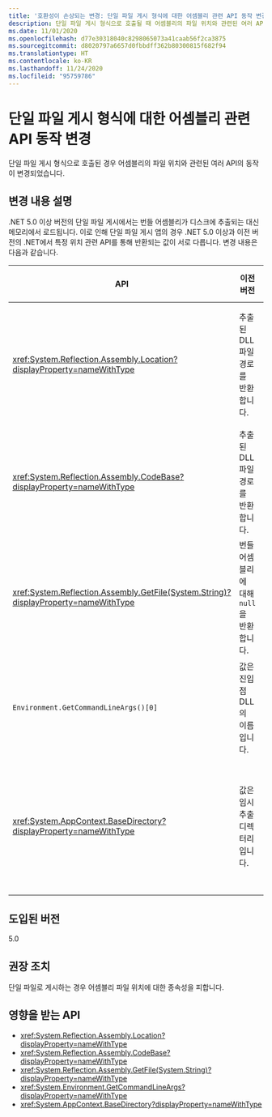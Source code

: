 ```yaml
---
title: '호환성이 손상되는 변경: 단일 파일 게시 형식에 대한 어셈블리 관련 API 동작 변경'
description: 단일 파일 게시 형식으로 호출될 때 어셈블리의 파일 위치와 관련된 여러 API의 동작이 변경되는 핵심 .NET 라이브러리의 .NET 5.0 호환성이 손상되는 변경에 대해 알아봅니다.
ms.date: 11/01/2020
ms.openlocfilehash: d77e30318040c8298065073a41caab56f2ca3875
ms.sourcegitcommit: d8020797a6657d0fbbdff362b80300815f682f94
ms.translationtype: HT
ms.contentlocale: ko-KR
ms.lasthandoff: 11/24/2020
ms.locfileid: "95759786"
---
```

# <a name="assembly-related-api-behavior-changes-for-single-file-publishing-format"></a>단일 파일 게시 형식에 대한 어셈블리 관련 API 동작 변경

단일 파일 게시 형식으로 호출된 경우 어셈블리의 파일 위치와 관련된 여러 API의 동작이 변경되었습니다.

## <a name="change-description"></a>변경 내용 설명

.NET 5.0 이상 버전의 단일 파일 게시에서는 번들 어셈블리가 디스크에 추출되는 대신 메모리에서 로드됩니다. 이로 인해 단일 파일 게시 앱의 경우 .NET 5.0 이상과 이전 버전의 .NET에서 특정 위치 관련 API를 통해 반환되는 값이 서로 다릅니다. 변경 내용은 다음과 같습니다.

| API | 이전 버전 | .NET 5.0 이상 |
| - | - | - |
| <xref:System.Reflection.Assembly.Location?displayProperty=nameWithType> | 추출된 DLL 파일 경로를 반환합니다. | 번들 어셈블리에 대해 빈 문자열을 반환합니다. |
| <xref:System.Reflection.Assembly.CodeBase?displayProperty=nameWithType> | 추출된 DLL 파일 경로를 반환합니다. | 번들 어셈블리에 대해 예외를 throw합니다. |
| <xref:System.Reflection.Assembly.GetFile(System.String)?displayProperty=nameWithType> | 번들 어셈블리에 대해 `null`을 반환합니다. | 번들 어셈블리에 대해 예외를 throw합니다. |
| `Environment.GetCommandLineArgs()[0]` | 값은 진입점 DLL의 이름입니다. | 값은 호스트 실행 파일의 이름입니다. |
| <xref:System.AppContext.BaseDirectory?displayProperty=nameWithType> | 값은 임시 추출 디렉터리입니다. | 값은 호스트 실행 파일을 포함하는 디렉터리입니다. |

## <a name="version-introduced"></a>도입된 버전

5.0

## <a name="recommended-action"></a>권장 조치

단일 파일로 게시하는 경우 어셈블리 파일 위치에 대한 종속성을 피합니다.

## <a name="affected-apis"></a>영향을 받는 API

- <xref:System.Reflection.Assembly.Location?displayProperty=nameWithType>
- <xref:System.Reflection.Assembly.CodeBase?displayProperty=nameWithType>
- <xref:System.Reflection.Assembly.GetFile(System.String)?displayProperty=nameWithType>
- <xref:System.Environment.GetCommandLineArgs?displayProperty=nameWithType>
- <xref:System.AppContext.BaseDirectory?displayProperty=nameWithType>

<!--

### Category

Core .NET libraries

### Affected APIs

- `P:System.Reflection.Assembly.Location`
- `P:System.Reflection.Assembly.CodeBase`
- `M:System.Reflection.Assembly.GetFile(System.String)`
- `M:System.Environment.GetCommandLineArgs`
- `P:System.AppContext.BaseDirectory`

-->
